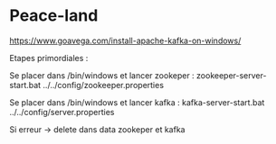# Peace-land
https://www.goavega.com/install-apache-kafka-on-windows/

Etapes primordiales :


Se placer dans /bin/windows et lancer zookeper : zookeeper-server-start.bat ../../config/zookeeper.properties


Se placer dans /bin/windows et lancer kafka : kafka-server-start.bat ../../config/server.properties

Si erreur -> delete dans data zookeper et kafka
